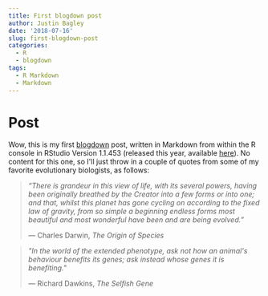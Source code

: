 ```yaml
---
title: First blogdown post
author: Justin Bagley
date: '2018-07-16'
slug: first-blogdown-post
categories:
  - R
  - blogdown
tags:
  - R Markdown
  - Markdown
---
```


# Post

Wow, this is my first [blogdown](https://bookdown.org/yihui/blogdown/) post, written in Markdown from within the R console in RStudio Version 1.1.453 (released this year, available [here](https://www.rstudio.com/products/rstudio/download/)). No content for this one, so I'll just throw in a couple of quotes from some of my favorite evolutionary biologists, as follows:

>_“There is grandeur in this view of life, with its several powers, having been originally breathed by the Creator into a few forms or into one; and that, whilst this planet has gone cycling on according to the fixed law of gravity, from so simple a beginning endless forms most beautiful and most wonderful have been and are being evolved.”_
>
> ― Charles Darwin, _The Origin of Species_


>_"In the world of the extended phenotype, ask not how an animal's behaviour benefits its genes; ask instead whose genes it is benefiting."_
>
> ― Richard Dawkins, _The Selfish Gene_

